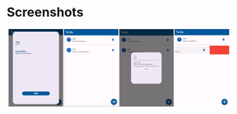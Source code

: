 # Screenshots

<p align="center">
  <img src="https://github.com/Ikhtiar76/todo/blob/main/todo.jpg" width="500" />
</p>
